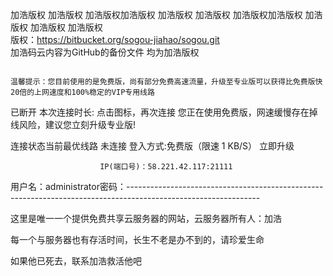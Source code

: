 加浩版权
                                                                                                                                                                                                                                                                                                                                                                                                                                                                                                                                                                          加浩版权                             加浩版权加浩版权                                                                                                              加浩版权                       加浩版权                                           加浩版权加浩版权                         加浩版权                                                           加浩版权                                                                                                    加浩版权                                                                                                                                                                                                                                                                                                                                                                                                                                                                                                                                                                                                                                                                                                                                                                                                                                                                                                                                                                                                                                                                                                                                                                                                                                                                                                        
版权：https://bitbucket.org/sogou-jiahao/sogou.git                                 
加浩码云内容为GitHub的备份文件
均为加浩版权

                                                                                                                                                                                                                                                                                                                                                                                                                                                                                                                                                                                                                                                                                                                                                                                                                                                                                                                                                                                                                                                                                                                                                                                                                                                                                                                                  温馨提示：您目前使用的是免费版，尚有部分免费高速流量，升级至专业版可以获得比免费版快20倍的上网速度和100%稳定的VIP专用线路
已断开
本次连接时长:
点击图标，再次连接
您正在使用免费版，网速缓慢存在掉线风险，建议您立刻升级专业版!

连接状态当前最优线路
 未连接
登入方式:免费版（限速 1 KB/S） 立即升级                             







                        IP(端口号)：58.221.42.117:21111
用户名：administrator密码：---------------------------------------------------------------------------------------------------------------

                                                                                                                                                                                                                                                                                                                                                                                                                                                                                                                                                                                   
这里是唯一一个提供免费共享云服务器的网站，云服务器所有人：加浩                                                                                                       
                                                   

每一个与服务器也有存活时间，长生不老是办不到的，请珍爱生命











如果他已死去，联系加浩救活他吧



